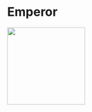 # Emperor
<img height="180em" src="https://github-readme-stats.vercel.app/api?username=Emperor9999&show_icons=true&hide_border=true&&count_private=true&include_all_commits=true" />
